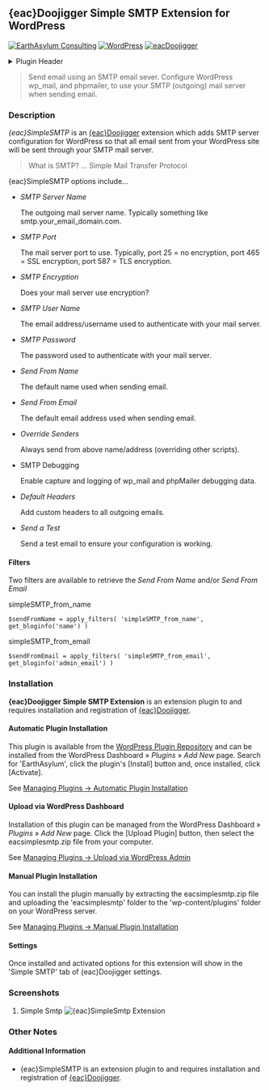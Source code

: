 ## {eac}Doojigger Simple SMTP Extension for WordPress  
[![EarthAsylum Consulting](https://img.shields.io/badge/EarthAsylum-Consulting-0?&labelColor=6e9882&color=707070)](https://earthasylum.com/)
[![WordPress](https://img.shields.io/badge/WordPress-Plugins-grey?logo=wordpress&labelColor=blue)](https://wordpress.org/plugins/search/EarthAsylum/)
[![eacDoojigger](https://img.shields.io/badge/Requires-%7Beac%7DDoojigger-da821d)](https://eacDoojigger.earthasylum.com/)

<details><summary>Plugin Header</summary>

Plugin URI:         https://eacdoojigger.earthasylum.com/eacsimplesmtp/  
Author:             [EarthAsylum Consulting](https://www.earthasylum.com)  
Stable tag:         1.0.12  
Last Updated:       10-Apr-2024  
Requires at least:  5.5.0  
Tested up to:       6.4  
Requires PHP:       7.2  
Requires EAC:       2.0  
Contributors:       [kevinburkholder](https://profiles.wordpress.org/kevinburkholder)  
License:            GPLv3 or later  
License URI:        https://www.gnu.org/licenses/gpl.html  
Tags:               smtp, email, phpmailer, wp_mail, {eac}Doojigger  
WordPress URI:      https://wordpress.org/plugins/eacsimplesmtp  
GitHub URI:         https://github.com/EarthAsylum/eacSimpleSMTP  

</details>

> Send email using an SMTP email sever. Configure WordPress wp_mail, and phpmailer, to use your SMTP (outgoing) mail server when sending email.

### Description

_{eac}SimpleSMTP_ is an [{eac}Doojigger](https://eacDoojigger.earthasylum.com/) extension which adds SMTP server configuration for WordPress so that all email sent from your WordPress site will be sent through your SMTP mail server.

> What is SMTP? ... Simple Mail Transfer Protocol

{eac}SimpleSMTP options include...

+   _SMTP Server Name_

    The outgoing mail server name. Typically something like smtp.your_email_domain.com.

+   _SMTP Port_

    The mail server port to use. Typically, port 25 = no encryption, port 465 = SSL encryption, port 587 = TLS encryption.

+   _SMTP Encryption_

    Does your mail server use encryption?

+   _SMTP User Name_

    The email address/username used to authenticate with your mail server.

+   _SMTP Password_

    The password used to authenticate with your mail server.

+   _Send From Name_

    The default name used when sending email.

+   _Send From Email_

    The default email address used when sending email.

+   _Override Senders_

    Always send from above name/address (overriding other scripts).

+   SMTP Debugging

    Enable capture and logging of wp_mail and phpMailer debugging data.

+   _Default Headers_

    Add custom headers to all outgoing emails.

+   _Send a Test_

    Send a test email to ensure your configuration is working.

#### Filters

Two filters are available to retrieve the _Send From Name_ and/or _Send From Email_

simpleSMTP_from_name

    $sendFromName = apply_filters( 'simpleSMTP_from_name', get_bloginfo('name') )

simpleSMTP_from_email

    $sendFromEmail = apply_filters( 'simpleSMTP_from_email', get_bloginfo('admin_email') )


### Installation

**{eac}Doojigger Simple SMTP Extension** is an extension plugin to and requires installation and registration of [{eac}Doojigger](https://eacDoojigger.earthasylum.com/).

#### Automatic Plugin Installation

This plugin is available from the [WordPress Plugin Repository](https://wordpress.org/plugins/search/earthasylum/) and can be installed from the WordPress Dashboard » *Plugins* » *Add New* page. Search for 'EarthAsylum', click the plugin's [Install] button and, once installed, click [Activate].

See [Managing Plugins -> Automatic Plugin Installation](https://wordpress.org/support/article/managing-plugins/#automatic-plugin-installation-1)

#### Upload via WordPress Dashboard

Installation of this plugin can be managed from the WordPress Dashboard » *Plugins* » *Add New* page. Click the [Upload Plugin] button, then select the eacsimplesmtp.zip file from your computer.

See [Managing Plugins -> Upload via WordPress Admin](https://wordpress.org/support/article/managing-plugins/#upload-via-wordpress-admin)

#### Manual Plugin Installation

You can install the plugin manually by extracting the eacsimplesmtp.zip file and uploading the 'eacsimplesmtp' folder to the 'wp-content/plugins' folder on your WordPress server.

See [Managing Plugins -> Manual Plugin Installation](https://wordpress.org/support/article/managing-plugins/#manual-plugin-installation-1)

#### Settings

Once installed and activated options for this extension will show in the 'Simple SMTP' tab of {eac}Doojigger settings.


### Screenshots

1. Simple Smtp
![{eac}SimpleSmtp Extension](https://ps.w.org/eacsimplesmtp/assets/screenshot-1.png)


### Other Notes

#### Additional Information

+   {eac}SimpleSMTP is an extension plugin to and requires installation and registration of [{eac}Doojigger](https://eacDoojigger.earthasylum.com/).


